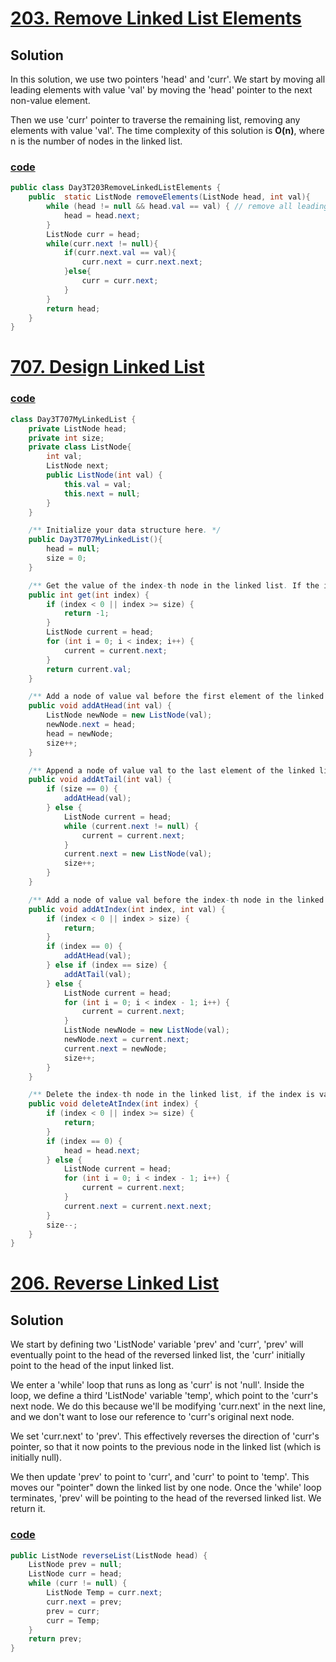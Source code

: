 # [203. Remove Linked List Elements](https://leetcode.com/problems/remove-linked-list-elements/)

## Solution

In this solution, we use two pointers 'head' and 'curr'. We start by
moving all leading elements with value 'val' by moving the 'head' 
pointer to the next non-value element.

Then we use 'curr' pointer to traverse the remaining list, removing
any elements with value 'val'. The time complexity of this solution is **O(n)**, 
where n is the number of nodes in the linked list.

### [code](../src/main/java/Day3T203RemoveLinkedListElements.java)

```java
public class Day3T203RemoveLinkedListElements {
    public  static ListNode removeElements(ListNode head, int val){
        while (head != null && head.val == val) { // remove all leading elements with value val
            head = head.next;
        }
        ListNode curr = head;
        while(curr.next != null){
            if(curr.next.val == val){
                curr.next = curr.next.next;
            }else{
                curr = curr.next;
            }
        }
        return head;
    }
}
```


# [707. Design Linked List](https://leetcode.com/problems/design-linked-list/)

### [code](../src/main/java/Day3T707MyLinkedList.java)

```java
class Day3T707MyLinkedList {
    private ListNode head;
    private int size;
    private class ListNode{
        int val;
        ListNode next;
        public ListNode(int val) {
            this.val = val;
            this.next = null;
        }
    }

    /** Initialize your data structure here. */
    public Day3T707MyLinkedList(){
        head = null;
        size = 0;
    }

    /** Get the value of the index-th node in the linked list. If the index is invalid, return -1. */
    public int get(int index) {
        if (index < 0 || index >= size) {
            return -1;
        }
        ListNode current = head;
        for (int i = 0; i < index; i++) {
            current = current.next;
        }
        return current.val;
    }

    /** Add a node of value val before the first element of the linked list. After the insertion, the new node will be the first node of the linked list. */
    public void addAtHead(int val) {
        ListNode newNode = new ListNode(val);
        newNode.next = head;
        head = newNode;
        size++;
    }

    /** Append a node of value val to the last element of the linked list. */
    public void addAtTail(int val) {
        if (size == 0) {
            addAtHead(val);
        } else {
            ListNode current = head;
            while (current.next != null) {
                current = current.next;
            }
            current.next = new ListNode(val);
            size++;
        }
    }

    /** Add a node of value val before the index-th node in the linked list. If index equals to the length of linked list, the node will be appended to the end of linked list. If index is greater than the length, the node will not be inserted. */
    public void addAtIndex(int index, int val) {
        if (index < 0 || index > size) {
            return;
        }
        if (index == 0) {
            addAtHead(val);
        } else if (index == size) {
            addAtTail(val);
        } else {
            ListNode current = head;
            for (int i = 0; i < index - 1; i++) {
                current = current.next;
            }
            ListNode newNode = new ListNode(val);
            newNode.next = current.next;
            current.next = newNode;
            size++;
        }
    }

    /** Delete the index-th node in the linked list, if the index is valid. */
    public void deleteAtIndex(int index) {
        if (index < 0 || index >= size) {
            return;
        }
        if (index == 0) {
            head = head.next;
        } else {
            ListNode current = head;
            for (int i = 0; i < index - 1; i++) {
                current = current.next;
            }
            current.next = current.next.next;
        }
        size--;
    }
}
```

# [206. Reverse Linked List](https://leetcode.com/problems/reverse-linked-list/)

## Solution
We start by defining two 'ListNode' variable 'prev' and 'curr', 'prev'
will eventually point to the head of the reversed linked list, the
'curr' initially point to the head of the input linked list.

We enter a 'while' loop that runs as long as 'curr' is not 'null'. 
Inside the loop, we define a third 'ListNode' variable 'temp', which
point to the 'curr's next node. We do this because we'll be modifying 'curr.next' in the next line, and we don't want to lose our reference to 'curr's original next node.

We set 'curr.next' to 'prev'. This effectively reverses the direction of 'curr's pointer, so that it now points to the previous node in the linked list (which is initially null).


We then update 'prev' to point to 'curr', and 'curr' to point to 'temp'. This moves our "pointer" down the linked list by one node.
Once the 'while' loop terminates, 'prev' will be pointing to the head of the reversed linked list. We return it.




### [code](../src/main/java/Day3T206ReverseLinkedList.java)
```java
public ListNode reverseList(ListNode head) {
    ListNode prev = null;
    ListNode curr = head;
    while (curr != null) {
        ListNode Temp = curr.next;
        curr.next = prev;
        prev = curr;
        curr = Temp;
    }
    return prev;
}

```



